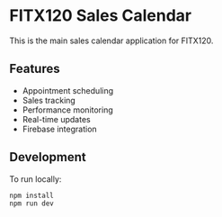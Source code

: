 # FITX120 Sales Calendar

This is the main sales calendar application for FITX120.

## Features
- Appointment scheduling
- Sales tracking
- Performance monitoring
- Real-time updates
- Firebase integration

## Development
To run locally:
```bash
npm install
npm run dev
```

